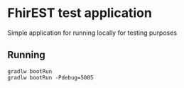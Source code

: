 # FhirEST test application
Simple application for running locally for testing purposes  

## Running
`gradlw bootRun`  
`gradlw bootRun -Pdebug=5005`


